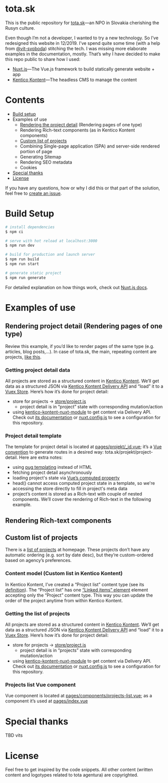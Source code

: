 # tota.sk

This is the public repository for [tota.sk](https://tota.sk)—an NPO in Slovakia cherishing the Rusyn culture. 

Even though I’m not a developer, I wanted to try a new technology. So I’ve redesigned this website in 12/2019. I’ve spend quite some time (with a help from [@vit-svoboda](https://github.com/vit-svoboda)) stitching the tech. I was missing more elaborate examples in the documentation, mostly. That’s why I have decided to make this repo public to share how I used:
* [Nuxt.js](https://nuxtjs.org/)—The Vue.js framework to build statically generate website + app
* [Kentico Kontent](https://kontent.ai/)—The headless CMS to manage the content

# <a name="contents"></a> Contents
* [Build setup](#build-setup)
* Examples of use
	* [Rendering the project detail](#project-detail) (Rendering pages of one type)
	* Rendering Rich-text components (as in Kentico Kontent components)
	* [Custom list of projects](#custom-list)
	* Combining Single-page application (SPA) and server-side rendered portion of page
	* Generating Sitemap
	* Rendering SEO metadata
	* Cookies
* [Special thanks](#special-thanks)
* [License](#license)

If you have any questions, how or why I did this or that part of the solution, feel free to [create an issue](https://github.com/surfinzap/tota/issues). 


# <a name="build-setup"></a> Build Setup

``` bash
# install dependencies
$ npm ci

# serve with hot reload at localhost:3000
$ npm run dev

# build for production and launch server
$ npm run build
$ npm run start

# generate static project
$ npm run generate
```

For detailed explanation on how things work, check out [Nuxt.js docs](https://nuxtjs.org).

# Examples of use


## <a name="project-detail"></a> Rendering project detail (Rendering pages of one type)
Review this example, if you’d like to render pages of the same type (e.g. articles, blog posts,…). In case of tota.sk, the main, repeating content are projects, [like this](https://tota.sk/projekt/any-by-ste-ne-viryly).

### Getting project detail data
All projects are stored as a structured content in [Kentico Kontent](https://kontent.ai/). We’ll get data as a structured JSON via [Kentico Kontent Delivery API](https://docs.kontent.ai/reference/delivery-api) and “load” it to a [Vuex Store](https://nuxtjs.org/guide/vuex-store). Here’s how it’s done for project detail:
* store for projects → [store/project.js](store/project.js)
	* project detail is in “project” state with corresponding mutation/action
* using [kentico-kontent-nuxt-module](https://github.com/Domitnator/kentico-kontent-nuxt-module) to get content via Delivery API. Check out [its documentation](https://github.com/Domitnator/kentico-kontent-nuxt-module) or [nuxt.config.js](nuxt.config.js) to see a configuration for this repository.

### Project detail template
The template for project detail is located at [pages/projekt/_id.vue](pages/projekt/_id.vue); it’s a [Vue convention](https://nuxtjs.org/guide/routing#dynamic-routes) to generate routes in a desired way: tota.sk/projekt/project-detail. Here are extra notes:
* using [pug templating](https://pugjs.org/api/getting-started.html) instead of HTML
* fetching project detail asynchronously
* loading project's state via [Vue’s computed property](https://vuejs.org/v2/guide/computed.html#Computed-Properties)
* head() cannot access computed project state in a template, so we're accessing the store directly to fill in project's meta data
* project’s content is stored as a Rich-text with couple of nested components. We’ll cover the rendering of Rich-text in the following example.


## Rendering Rich-text components



## <a name="custom-list"></a> Custom list of projects
There is a [list of projects](https://tota.sk/) at homepage. These projects don’t have any automatic ordering (e.g. sort by date desc), but they’re custom-ordered based on agency’s preferences.

### Content model (Custom list in Kentico Kontent)
In Kentico Kontent, I’ve created a “Project list” content type (see its [definition](https://deliver.kontent.ai/bb4c6333-f362-0041-9d56-f18f18e36725/types?system.codename=project_list)). The “Project list” has one [“Linked items” element](https://docs.kontent.ai/tutorials/write-and-collaborate/structure-your-content/linking-authors-to-your-articles) element accepting only the “Project” content type. This way you can update the order of the project anytime from within Kentico Kontent.

### Getting the list of projects
All projects are stored as a structured content in [Kentico Kontent](https://kontent.ai/). We’ll get data as a structured JSON via [Kentico Kontent Delivery API](https://docs.kontent.ai/reference/delivery-api) and “load” it to a [Vuex Store](https://nuxtjs.org/guide/vuex-store). Here’s how it’s done for project detail:
* store for projects → [store/project.js](store/project.js)
	* project detail is in “projects” state with corresponding mutation/action
* using [kentico-kontent-nuxt-module](https://github.com/Domitnator/kentico-kontent-nuxt-module) to get content via Delivery API. Check out [its documentation](https://github.com/Domitnator/kentico-kontent-nuxt-module) or [nuxt.config.js](nuxt.config.js) to see a configuration for this repository.

### Projects list Vue component 
Vue component is located at [pages/components/projects-list.vue](pages/components/projects-list.vue); as a component it’s used at [pages/index.vue](pages/index.vue)



# <a name="special-thanks"></a> Special thanks
TBD vits

# <a name="license"></a> License
Feel free to get inspired by the code snippets. All other content (written content and logotypes related to tota agentura) are copyrighted.
